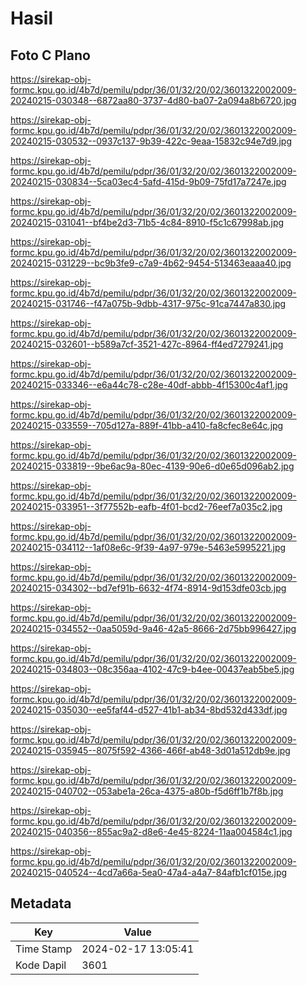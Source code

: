 # Hasil

## Foto C Plano

https://sirekap-obj-formc.kpu.go.id/4b7d/pemilu/pdpr/36/01/32/20/02/3601322002009-20240215-030348--6872aa80-3737-4d80-ba07-2a094a8b6720.jpg

https://sirekap-obj-formc.kpu.go.id/4b7d/pemilu/pdpr/36/01/32/20/02/3601322002009-20240215-030532--0937c137-9b39-422c-9eaa-15832c94e7d9.jpg

https://sirekap-obj-formc.kpu.go.id/4b7d/pemilu/pdpr/36/01/32/20/02/3601322002009-20240215-030834--5ca03ec4-5afd-415d-9b09-75fd17a7247e.jpg

https://sirekap-obj-formc.kpu.go.id/4b7d/pemilu/pdpr/36/01/32/20/02/3601322002009-20240215-031041--bf4be2d3-71b5-4c84-8910-f5c1c67998ab.jpg

https://sirekap-obj-formc.kpu.go.id/4b7d/pemilu/pdpr/36/01/32/20/02/3601322002009-20240215-031229--bc9b3fe9-c7a9-4b62-9454-513463eaaa40.jpg

https://sirekap-obj-formc.kpu.go.id/4b7d/pemilu/pdpr/36/01/32/20/02/3601322002009-20240215-031746--f47a075b-9dbb-4317-975c-91ca7447a830.jpg

https://sirekap-obj-formc.kpu.go.id/4b7d/pemilu/pdpr/36/01/32/20/02/3601322002009-20240215-032601--b589a7cf-3521-427c-8964-ff4ed7279241.jpg

https://sirekap-obj-formc.kpu.go.id/4b7d/pemilu/pdpr/36/01/32/20/02/3601322002009-20240215-033346--e6a44c78-c28e-40df-abbb-4f15300c4af1.jpg

https://sirekap-obj-formc.kpu.go.id/4b7d/pemilu/pdpr/36/01/32/20/02/3601322002009-20240215-033559--705d127a-889f-41bb-a410-fa8cfec8e64c.jpg

https://sirekap-obj-formc.kpu.go.id/4b7d/pemilu/pdpr/36/01/32/20/02/3601322002009-20240215-033819--9be6ac9a-80ec-4139-90e6-d0e65d096ab2.jpg

https://sirekap-obj-formc.kpu.go.id/4b7d/pemilu/pdpr/36/01/32/20/02/3601322002009-20240215-033951--3f77552b-eafb-4f01-bcd2-76eef7a035c2.jpg

https://sirekap-obj-formc.kpu.go.id/4b7d/pemilu/pdpr/36/01/32/20/02/3601322002009-20240215-034112--1af08e6c-9f39-4a97-979e-5463e5995221.jpg

https://sirekap-obj-formc.kpu.go.id/4b7d/pemilu/pdpr/36/01/32/20/02/3601322002009-20240215-034302--bd7ef91b-6632-4f74-8914-9d153dfe03cb.jpg

https://sirekap-obj-formc.kpu.go.id/4b7d/pemilu/pdpr/36/01/32/20/02/3601322002009-20240215-034552--0aa5059d-9a46-42a5-8666-2d75bb996427.jpg

https://sirekap-obj-formc.kpu.go.id/4b7d/pemilu/pdpr/36/01/32/20/02/3601322002009-20240215-034803--08c356aa-4102-47c9-b4ee-00437eab5be5.jpg

https://sirekap-obj-formc.kpu.go.id/4b7d/pemilu/pdpr/36/01/32/20/02/3601322002009-20240215-035030--ee5faf44-d527-41b1-ab34-8bd532d433df.jpg

https://sirekap-obj-formc.kpu.go.id/4b7d/pemilu/pdpr/36/01/32/20/02/3601322002009-20240215-035945--8075f592-4366-466f-ab48-3d01a512db9e.jpg

https://sirekap-obj-formc.kpu.go.id/4b7d/pemilu/pdpr/36/01/32/20/02/3601322002009-20240215-040702--053abe1a-26ca-4375-a80b-f5d6ff1b7f8b.jpg

https://sirekap-obj-formc.kpu.go.id/4b7d/pemilu/pdpr/36/01/32/20/02/3601322002009-20240215-040356--855ac9a2-d8e6-4e45-8224-11aa004584c1.jpg

https://sirekap-obj-formc.kpu.go.id/4b7d/pemilu/pdpr/36/01/32/20/02/3601322002009-20240215-040524--4cd7a66a-5ea0-47a4-a4a7-84afb1cf015e.jpg


## Metadata

| Key        | Value               |
| ---------- | ------------------- |
| Time Stamp | 2024-02-17 13:05:41 |
| Kode Dapil | 3601                |



